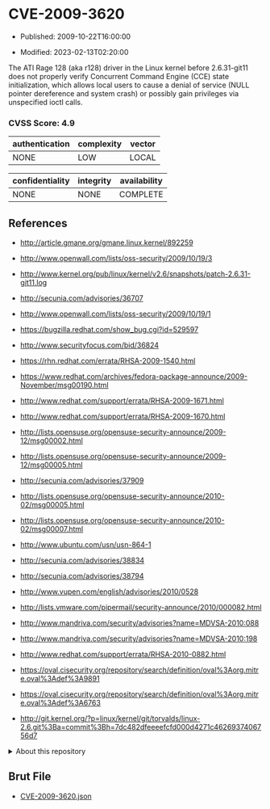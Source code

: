 # CVE-2009-3620

- Published: 2009-10-22T16:00:00

- Modified: 2023-02-13T02:20:00

The ATI Rage 128 (aka r128) driver in the Linux kernel before 2.6.31-git11 does not properly verify Concurrent Command Engine (CCE) state initialization, which allows local users to cause a denial of service (NULL pointer dereference and system crash) or possibly gain privileges via unspecified ioctl calls.

### CVSS Score: **4.9**

| authentication | complexity | vector |
| --- | --- | --- |
| NONE | LOW | LOCAL |

| confidentiality | integrity | availability |
| --- | --- | --- |
| NONE | NONE | COMPLETE |

## References

* http://article.gmane.org/gmane.linux.kernel/892259

* http://www.openwall.com/lists/oss-security/2009/10/19/3

* http://www.kernel.org/pub/linux/kernel/v2.6/snapshots/patch-2.6.31-git11.log

* http://secunia.com/advisories/36707

* http://www.openwall.com/lists/oss-security/2009/10/19/1

* https://bugzilla.redhat.com/show_bug.cgi?id=529597

* http://www.securityfocus.com/bid/36824

* https://rhn.redhat.com/errata/RHSA-2009-1540.html

* https://www.redhat.com/archives/fedora-package-announce/2009-November/msg00190.html

* http://www.redhat.com/support/errata/RHSA-2009-1671.html

* http://www.redhat.com/support/errata/RHSA-2009-1670.html

* http://lists.opensuse.org/opensuse-security-announce/2009-12/msg00002.html

* http://lists.opensuse.org/opensuse-security-announce/2009-12/msg00005.html

* http://secunia.com/advisories/37909

* http://lists.opensuse.org/opensuse-security-announce/2010-02/msg00005.html

* http://lists.opensuse.org/opensuse-security-announce/2010-02/msg00007.html

* http://www.ubuntu.com/usn/usn-864-1

* http://secunia.com/advisories/38834

* http://secunia.com/advisories/38794

* http://www.vupen.com/english/advisories/2010/0528

* http://lists.vmware.com/pipermail/security-announce/2010/000082.html

* http://www.mandriva.com/security/advisories?name=MDVSA-2010:088

* http://www.mandriva.com/security/advisories?name=MDVSA-2010:198

* http://www.redhat.com/support/errata/RHSA-2010-0882.html

* https://oval.cisecurity.org/repository/search/definition/oval%3Aorg.mitre.oval%3Adef%3A9891

* https://oval.cisecurity.org/repository/search/definition/oval%3Aorg.mitre.oval%3Adef%3A6763

* http://git.kernel.org/?p=linux/kernel/git/torvalds/linux-2.6.git%3Ba=commit%3Bh=7dc482dfeeeefcfd000d4271c4626937406756d7

<details>
<summary>About this repository</summary> 

  This repository is part of the project [Live Hack CVE](https://github.com/Live-Hack-CVE). Main website can be found [www.live-hack.org](https://www.live-hack.org) 
  
  Made by [Sn0wAlice](https://github.com/Sn0wAlice) for the people that care about security and need to have a feed of the latest CVEs. Hope you enjoy it, don't forget to star the repo and follow me on [Twitter](https://twitter.com/Sn0wAlice) and [Github](https://github.com/Sn0wAlice). And that is my [personnal website](https://www.alice-snow.me/)

  - [Home Page](https://github.com/Live-Hack-CVE)
  - [Framework](https://github.com/Live-Hack-CVE/cve-framework)
  - [CVE database](https://github.com/Live-Hack-CVE/full_database)
  - [Changelog](https://github.com/Live-Hack-CVE/Changelog)
</details>

## Brut File

* [CVE-2009-3620.json](https://raw.githubusercontent.com/Live-Hack-CVE/full_database/main/cves/2009/CVE-2009-3620.json)

